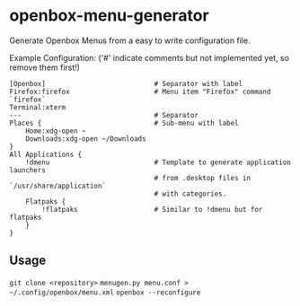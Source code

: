 # openbox-menu-generator
Generate Openbox Menus from a easy to write configuration file.

Example Configuration:
('#' indicate comments but not implemented yet, so remove them first!)
```
[Openbox]                           # Separator with label
Firefox:firefox                     # Menu item "Firefox" command `firefox`
Terminal:xterm
---                                 # Separator
Places {                            # Sub-menu with label
	Home:xdg-open ~
	Downloads:xdg-open ~/Downloads
}
All Applications {
	!dmenu                          # Template to generate application launchers
	                                # from .desktop files in `/usr/share/application`
	                                # with categories.
	Flatpaks {
		!flatpaks                   # Similar to !dmenu but for flatpaks
	}
}
```

## Usage
`git clone <repository>`
`menugen.py menu.conf > ~/.config/openbox/menu.xml`
`openbox --reconfigure`
